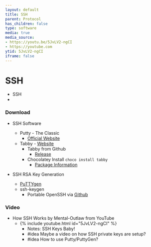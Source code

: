 ```yaml
---
layout: default
title: SSH
parent: Protocol
has_children: false
type: software
media: true
media_source:
- https://youtu.be/5JvLV2-ngCI
- https://youtube.com
ytid: 5JvLV2-ngCI
iframe: false
---
```

# SSH
- SSH 
-

### Download
- SSH Software
	- Putty - The Classic
		- [Official Website](https://www.putty.org/)
	- Tabby - [Website](https://tabby.sh)
		- Tabby from Github
			-  [Release](https://github.com/Eugeny/tabby/releases)
		- Chocolatey Install ```choco install tabby```
			- [Package Information](https://community.chocolatey.org/packages/tabby)

- SSH RSA Key Generation
	- [PuTTYgen](https://www.puttygen.com/)  
	- ssh-keygen
		- Portable OpenSSH via [Github](https://github.com/openssh/openssh-portable)

### Video
- How SSH Works by Mental-Outlaw from YouTube
	- {% include youtube.html id="5JvLV2-ngCI" %}
		- Notes: SSH Keys Baby!
		- #idea Maybe a video on how SSH private keys are setup?
		- #idea How to use Putty/PuttyGen?